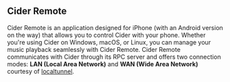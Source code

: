 ## Cider Remote

Cider Remote is an application designed for iPhone (with an Android version on the way) that allows you to control Cider with your phone. Whether you're using Cider on Windows, macOS, or Linux, you can manage your music playback seamlessly with Cider Remote. Cider Remote communicates with Cider through its RPC server and offers two connection modes: **LAN (Local Area Network)** and **WAN (Wide Area Network)** courtesy of [localtunnel](https://theboroer.github.io/localtunnel-www/).